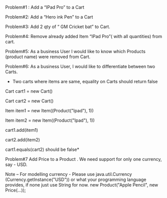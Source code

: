 Problem#1 : Add a “IPad Pro” to a Cart

Problem#2: Add a “Hero ink Pen” to a Cart

Problem#3: Add 2 qty of  “ GM Cricket bat” to Cart.

Problem#4: Remove already added Item “IPad Pro”( with all quantities)  from cart.

Problem#5: As a business User I would like to know which Products (product name) were removed from Cart.

Problem#6: As a business User, I would like to differentiate between two Carts.
*  Two carts where items are same, equality on Carts should return false

Cart cart1 = new Cart()

Cart cart2 =  new Cart()

Item item1 = new Item((Product("Ipad"), 1))

Item item2 = new  Item((Product("Ipad"), 1))

cart1.add(item1)

cart2.add(item2)

cart1.equals(cart2)  should be false*

Problem#7  Add Price to a Product . We need support for only one currency, say - USD.

Note – 
 For modelling currency - Please use java.util.Currency (Currency.getInstance("USD"))  or what your programming language provides, if none just use String for now.
 new Product("Apple Pencil", new Price(...));
 
 